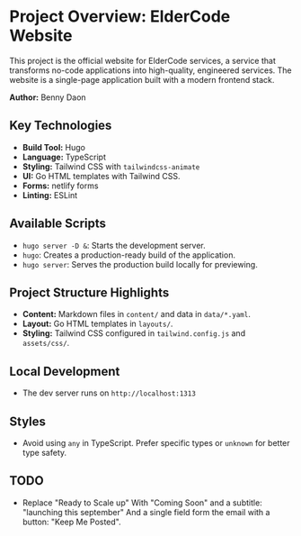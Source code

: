 # Project Overview: ElderCode Website

This project is the official website for ElderCode services, a service that transforms no-code applications into high-quality, engineered services. The website is a single-page application built with a modern frontend stack.

**Author:** Benny Daon

## Key Technologies

- **Build Tool:** Hugo
- **Language:** TypeScript
- **Styling:** Tailwind CSS with `tailwindcss-animate`
- **UI:** Go HTML templates with Tailwind CSS.
- **Forms:** netlify forms
- **Linting:** ESLint

## Available Scripts

- `hugo server -D &`: Starts the development server.
- `hugo`: Creates a production-ready build of the application.
- `hugo server`: Serves the production build locally for previewing.

## Project Structure Highlights

- **Content:** Markdown files in `content/` and data in `data/*.yaml`.
- **Layout:** Go HTML templates in `layouts/`.
- **Styling:** Tailwind CSS configured in `tailwind.config.js` and `assets/css/`.

## Local Development
- The dev server runs on `http://localhost:1313`

## Styles
- Avoid using `any` in TypeScript. Prefer specific types or `unknown` for better type safety.

## TODO 

- Replace "Ready to Scale up" With "Coming Soon" and a subtitle: "launching this september" And a single field form the email with a button: "Keep Me Posted". 
